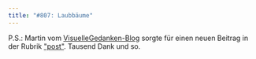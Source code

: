 ```yaml
---
title: "#807: Laubbäume"
---
```


P.S.: Martin vom <a href="http://blog.visuellegedanken.de/">VisuelleGedanken-Blog</a> sorgte für einen neuen Beitrag in der Rubrik <a href="http://www.fonflatter.de/?c=post">"post"</a>.
Tausend Dank und so.
